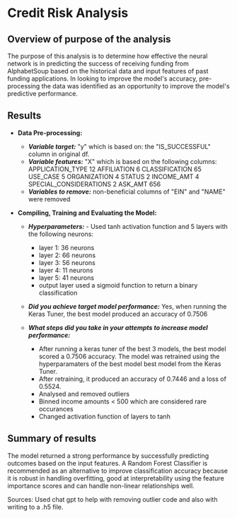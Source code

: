 # Credit Risk Analysis

## Overview of purpose of the analysis

The purpose of this analysis is to determine how effective the neural network is in predicting the success of receiving funding from AlphabetSoup based on the historical data and input features of past funding applications. In looking to improve the model's accuracy, pre-processing the data was identified as an opportunity to improve the model's predictive performance.

## Results

 - **Data Pre-processing:**
    - ***Variable target:*** "y" which is based on: the "IS_SUCCESSFUL" column in original df.
    - ***Variable features:*** "X" which is based on the following columns:
        APPLICATION_TYPE           12
        AFFILIATION                 6
        CLASSIFICATION             65
        USE_CASE                    5
        ORGANIZATION                4
        STATUS                      2
        INCOME_AMT                  4
        SPECIAL_CONSIDERATIONS      2
        ASK_AMT                   656
    - ***Variables to remove:*** non-beneficial columns of "EIN" and "NAME" were removed

 - **Compiling, Training and Evaluating the Model:**
    - ***Hyperparameters:*** - Used tanh activation function and 5 layers with the  following neurons:
        - layer 1: 36 neurons
        - layer 2: 66 neurons
        - layer 3: 56 neurons
        - layer 4: 11 neurons
        - layer 5: 41 neurons
        - output layer used a sigmoid function to return a binary classification
    
    - ***Did you achieve target model performance:*** 
        Yes, when running the Keras Tuner, the best model produced an accuracy of 0.7506

    - ***What steps did you take in your attempts to increase model performance:***
        - After running a keras tuner of the best 3 models, the best model scored a 0.7506 accuracy. The model was retrained using the hyperparamaters of the best model best model from the Keras   Tuner.
        - After retraining, it produced an accuracy of 0.7446 and a loss of 0.5524.
        - Analysed and removed outliers
        - Binned income amounts < 500 which are considered rare occurances
        - Changed activation function of layers to tanh

## Summary of results
The model returned a strong performance by successfully predicting outcomes based on the input features. A Random Forest Classifier is recommended as an alternative to improve classification accuracy because it is robust in handling overfitting, good at interpretability using the feature importance scores and can handle non-linear relationships well.

Sources:
Used chat gpt to help with removing outlier code and also with writing to a .h5 file.
